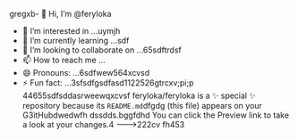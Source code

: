 gregxb- 👋 Hi, I’m @feryloka
- 👀 I’m interested in ...uymjh
- 🌱 I’m currently learning ...sdf
- 💞️ I’m looking to collaborate on ...65sdftrdsf
- 📫 How to reach me ...
- 😄 Pronouns: ...6sdfwew564xcvsd
- ⚡ Fun fact: ...3sfsdfgsdfasd1122526gtrcxv;pi;p
44655sdfsddasrweewqxcvsf
feryloka/feryloka is a ✨ special ✨ repository because its `README.md`dfgdg (this file) appears on your G3itHubdwedwfh dssdds.bggfdhd
You can click the Preview link to take a look at your changes.4
--->222cv
fh453
